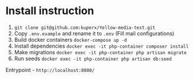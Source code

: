 # Install instruction

1. `git clone git@github.com:kuperx/Yellow-media-test.git`
2. Copy `.env.example` and rename it to `.env` (Fill mail configurations)
3. Build docker containers `docker-compose up -d`
4. Install dependencies `docker exec -it php-container composer install`
5. Make migrations `docker exec -it php-container php artisan migrate`
5. Run seeds `docker exec -it php-container php artisan db:seed`

Entrypoint - `http://localhost:8080/`

